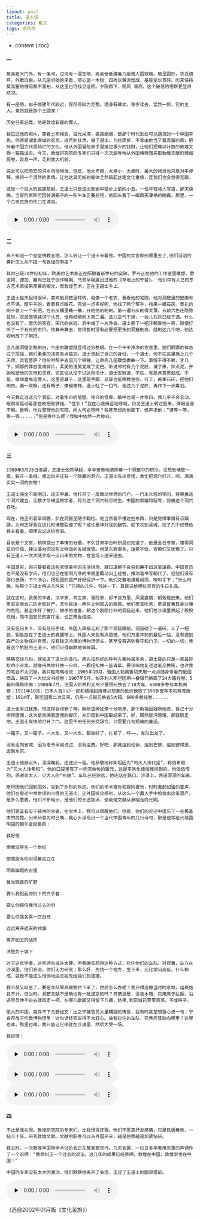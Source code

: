 ```yaml
---
layout: post
title: 道士塔
categories: 散文
tags: 余秋雨
---
```


* content
{:toc}




#### 一

```
莫高窟大门外，有一条河，过河有一溜空地，高高低低建着几座僧人圆寂塔。塔呈圆形，状近葫芦，外敷白色。从几座坍弛的来看，塔心竖一木桩，四周以黄泥塑成，基座垒以青砖。历来住持莫高窟的僧侣都不富裕，从这里也可找见证明。夕阳西下，朔风 凛冽，这个破落的塔群更显得悲凉。

有一座塔，由于修建年代较近，保存得较为完整。塔身有碑文，移步读去，猛然一惊，它的主人，竟然就是那个王圆箓！

历史已有记载，他是敦煌石窟的罪人。

我见过他的照片，穿着土布棉衣，目光呆滞，畏畏缩缩，是那个时代到处可以遇见的一个中国平民。他原是湖北麻城的农民，逃荒到甘肃，做了道士。几经周折，不幸由他当了莫高窟的家，把持着中国古代最灿烂的文化。他从外国冒险家手里接过极少的钱财，让他们把难以计数的敦煌文物一箱箱运走。今天，敦煌研究院的专家们只得一次次屈辱地从外国博物馆买取敦煌文献的微缩胶卷，叹息一声，走到放大机前。

完全可以把愤怒的洪水向他倾泄。但是，他太卑微，太渺小，太愚昧，最大的倾泄也只是对牛弹琴，换得一个漠然的表情。让他这具无知的躯体全然肩起这笔文化重债，连我们也会觉得无聊。

这是一个巨大的民族悲剧。王道士只是这出悲剧中错步上前的小丑。一位年轻诗人写道，那天傍晚，当冒险家斯坦因装满箱子的一队牛车正要启程，他回头看了一眼西天凄艳的晚霞。那里，一个古老民族的伤口在滴血。
```
<audio id="audio" controls="" preload="none">
<source id="mp3" src="https://www.conceptenglish.cn/x/YQY/道士塔1.mp3">
</audio>

#### 二

```
真不知道一个堂堂佛教圣地，怎么会让一个道士来看管。中国的文官都到哪里去了,他们滔滔的奏折怎么从不提一句敦煌的事由？

其时已是20世纪初年，欧美的艺术家正在酝酿着新世纪的突破。罗丹正在他的工作室里雕塑，雷诺阿、德加、塞尚已处于创作晚期，马奈早就展出过他的《草地上的午餐》。 他们中有人已向东方艺术家投来羡慕的眼光，而敦煌艺术，正在王道士手上。

王道士每天起得很早，喜欢到洞窟里转转，就像一个老农，看看他的宅院。他对洞窟里的壁画有点不满，暗乎乎的，看着有点眼花。亮堂一点多好呢，他找了两个帮手，拎来一桶石灰。草扎的刷子装上一个长把，在石灰桶里蘸一蘸，开始他的粉刷。第一遍石灰刷得太薄，五颜六色还隐隐显现，农民做事就讲个认真，他再细细刷上第二遍。这儿空气干燥，一会儿石灰已经干透。什么也没有了，唐代的笑容，宋代的衣冠，洞中成了一片净白。道士擦了一把汗憨厚地一笑，顺便打听了一下石灰的市价。他算来算去，觉得暂时没有必要把更多的洞窟刷白，就刷这几个吧，他达观地放下了刷把。

当几面洞壁全都刷白，中座的雕塑就显得过分惹眼。在一个干干净净的农舍里，她们婀娜的体态过于招摇，她们柔柔的浅笑有点尴尬。道士想起了自己的身份，一个道士，何不在这里搞上几个天师、灵官菩萨？他吩咐帮手去借几个铁锤，让原先几座雕塑委曲一下。事情干得不赖，才几下，婀娜的体态变成碎片，柔美的浅笑变成了泥巴。听说邻村有几个泥匠，请了来，拌点泥，开始堆塑他的天师和灵官。泥匠说从没干过这种活计，道士安慰道，不妨，有那点意思就成。于是，像顽童堆造雪人，这里是鼻子，这里是手脚，总算也能稳稳坐住。行了，再拿石灰，把他们刷白。画一双眼，还有胡子，像模像样。道士吐了一口气，谢过几个泥匠，再作下一步筹划。

今天我走进这几个洞窟，对着惨白的墙壁、惨白的怪像，脑中也是一片惨白。我几乎不会言动，眼前直晃动着那些刷把和铁锤。“住手！”我在心底痛苦地呼喊，只见王道士转过脸来，满眼迷惑不解。是啊，他在整理他的宅院，闲人何必喧哗？我甚至想向他跪下，低声求他：“请等一等，等一等......”但是等什么呢？我脑中依然一片惨白。
```
<audio id="audio" controls="" preload="none">
<source id="mp3" src="https://www.conceptenglish.cn/x/YQY/道士塔1.mp3">
</audio>


#### 三
```
1900年5月26日清晨，王道士依然早起，辛辛苦苦地清除着一个洞窟中的积沙。没想到墙壁一震，裂开一条缝，里边似乎还有一个隐藏的洞穴。王道士有点奇怪，急忙把洞穴打开，呵，满满实实一洞的古物！

王道士完全不能明白，这天早晨，他打开了一扇轰动世界的门户。一门永久性的学问，将靠着这个洞穴建立。无数才华横溢的学者，将为这个洞穴耗尽终生。中国的荣耀和耻辱，将由这个洞穴吞吐。

现在，他正衔着旱烟管，扒在洞窟里随手翻检。他当然看不懂这些东西，只是觉得事情有点蹊跷。为何正好我在这儿时墙壁裂缝了呢？或许是神对我的酬劳。趁下次到县城，捡了几个经卷给县长看看，顺便说说这桩奇事。

县长是个文官，稍稍掂出了事情的分量。不久甘肃学台叶炽昌也知道了，他是金石专家，懂得洞窟的价值，建议藩台把这些文物运到省城保管。但是东西很多，运费不低，官僚们又犹豫了。只有王道士一次次随手取一点出来的文物，在官场上送来送去。

中国是穷，但只要看看这些官僚豪华的生活排场，就知道绝不会穷到筹不出这笔运费。中国官员也不是没有学问，他们也已在窗明几净的书房里翻动出土经卷，推测着书写朝代了。但他们没有那付赤肠，下个决心，把祖国的遗产好好保护一下。他们文雅地摸着胡须，吩咐手下：“什么时候，叫那个王道士再送几件来！”已得的几件，包装一下，算是送给哪位京官的生日礼品。

就在这时，欧美的学者、汉学家、考古家、冒险家，却不远万里、风餐露宿，朝敦煌赶来。他们愿意变卖自己的全部财产，充作偷运一两件文物回去的路费。他们愿意吃苦，愿意冒着葬身沙漠的危险，甚至作好了被打、被杀的准备，朝这个刚刚打开的洞窟赶来。他们在沙漠里燃起了股股炊烟，而中国官员的客厅里，也正茶香缕缕。

没有任何关卡，没有任何手续，外国人直接走到了那个洞窟跟前。洞窟砌了一道砖、上了一把锁，钥匙挂在了王道士的裤腰带上。外国人未免有点遗憾，他们万里冲刺的最后一站，没有遇到森严的文物保护官邸，没有碰见冷漠的博物馆馆长，甚至没有遇到看守和门卫，一切的一切，竟是这个肮脏的王道士。他们只得幽默地耸耸肩。

略略交谈几句，就知道了道士的品位。原先设想好的种种方案纯属多余，道士要的只是一笔最轻松的小买卖。就像用两枚针换一只鸡，一颗纽扣换一篮青菜。要详细地复述这笔交换账，也许我的笔会不太沉稳，我只能简略地说：1905年10月，俄国人勃奥鲁切夫用一点点随身带着的俄国商品，换取了一大批文书经卷；1907年5月，匈牙利人斯坦因用一叠银元换取了24大箱经卷、5箱织绢和绘画；1908年7月，法国人伯希和又用少量银元换去了10大车、6000多卷写本和画卷；1911年10月，日本人吉川小一郎和橘瑞超用难以想象的低价换取了300多卷写本和两尊唐塑；1914年，斯坦因第二次又来，仍用一点银元换去5大箱、600多卷经卷......

道士也有过犹豫，怕这样会得罪了神。解除这种犹豫十分简单，那个斯坦因就哄他说，自己十分崇拜唐僧，这次是倒溯着唐僧的脚印，从印度到中国取经来了。好，既然是洋唐僧，那就取走吧，王道士爽快地打开了门。这里不用任何外交辞令，只需要几句现编的童话。

一箱子，又一箱子。一大车，又一大车。都装好了，扎紧了，吁——，车队出发了。

没有走向省城，因为老爷早就说过，没有运费。好吧，那就运到伦敦，运到巴黎，运到彼得堡，运到东京。

王道士频频点头，深深鞠躬，还送出一程。他恭敬地称斯坦因为“司大人讳代诺”，称伯希和为“贝大人讳希和”。他的口袋里有了一些沉甸甸的银元，这是平常化缘很难得到的。他依依惜别，感谢司大人、贝大人的“布施”。车队已经驶远，他还站在路口。沙漠上，两道深深的车辙。

斯坦因他们回到国外，受到了热烈的欢迎。他们的学术报告和探险报告，时时激起如雷的掌声。他们在叙述中常常提到古怪的王道士，让外国听众感到，从这么一个蠢人手中抢救出这笔遗产，是多么重要。他们不断暗示，是他们的长途跋涉，使敦煌文献从黑暗走向光明。

他们是富有实干精神的学者，在学术上，我可以佩服他们。但是，他们的论述中遗忘了一些极基本的前提。出来辩驳为时已晚，我心头浮现出一个当代中国青年的几行诗句，那是他写给火烧圆明园的额尔金勋爵的：

我好恨

恨我没早生一个世纪

使我能与你对视着站立在

阴森幽暗的古堡

晨光微露的旷野

要么我拾起你扔下的白手套

要么你接住我甩过去的剑

要么你我各乘一匹战马

远远离开遮天的帅旗

离开如云的站阵

决胜负于城下

对于这批学者，这些诗句或许太硬。但我确实想用这种方式，拦住他们的车队。对视着，站立在沙漠里。他们会说，你们无力研究；那么好，先找一个地方，坐下来，比比学问高低。什么都成，就是不能这么悄悄地运走祖先给我们的遗赠。

我不禁又叹息了，要是车队果真被我拦下来了，然后怎么办呢？我只得送缴当时的京城，运费姑且不计。但当时，洞窟文献不是确也有一批送京的吗？其情景是，没装木箱，只用席子乱捆，沿途官员伸手进去就取走一把，在哪儿歇脚又得留下几捆，结果,到京城已零零落落，不成样子。

偌大的中国，竟存不下几卷经文！比之于被官员大量糟践的情景，我有时甚至想狠心说一句：宁肯存放于伦敦博物馆里！这句话终究说得不太舒心。被我拦住的车队，究竟应该驶向哪里？这里也难，那里也难，我只能让它停驻在沙漠里，然后大哭一场。

我好恨！
```

<audio id="audio" controls="" preload="none">
<source id="mp3" src="https://www.conceptenglish.cn/x/YQY/道士塔3.mp3">
</audio>


<audio id="audio" controls="" preload="none">
<source id="mp3" src="https://www.conceptenglish.cn/x/YQY/道士塔4.mp3">
</audio>


<audio id="audio" controls="" preload="none">
<source id="mp3" src="https://www.conceptenglish.cn/x/YQY/道士塔5.mp3">
</audio>



#### 四
```
不止是我在恨。敦煌研究院的专家们，比我恨得还狠。他们不愿意抒发感情，只是铁板着脸，一钻几十年，研究敦煌文献。文献的胶卷可以从外国买来，越是屈辱越是加紧钻研。

我去时，一次敦煌学国际学术讨论会正在莫高窟举行。几天会罢，一位日本学者用沉重的声调作了一个说明：“我想纠正一个过去的说法。这几年的成果已经表明，敦煌在中国，敦煌学也在中国！”

中国的专家没有太大的激动，他们默默地离开了会场，走过了王道士的圆寂塔前。
```


<audio id="audio" controls="" preload="none">
<source id="mp3" src="https://www.conceptenglish.cn/x/YQY/道士塔6.mp3">
</audio>


（选自2002年01月版《文化苦旅》）